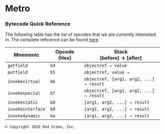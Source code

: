 # Metro

### Bytecode Quick Reference
The following table has the list of opcodes that we are currently interested in. The complete reference can be found [here](https://en.wikipedia.org/wiki/Java_bytecode_instruction_listings). 

| Mnemonic          | Opcode (Hex)   | Stack <br/> [before] → [after]          |
|-------------------|----------------|-----------------------------------------|
| `getfield`        | `b4`           | `objectref → value`                     |
| `putfield`        | `b5`           | `objectref, value → `                   |
| `invokevirtual`   | `b6`           | `objectref, [arg1, arg2, ...] → result` |
| `invokespecial`   | `b7`           | `objectref, [arg1, arg2, ...] → result` |
| `invokestatic`    | `b8`           | `[arg1, arg2, ...] → result`            |
| `invokeinterface` | `b9`           | `[arg1, arg2, ...] → result`            |
| `invokedynamic`   | `ba`           | `[arg1, arg2, ...] → result`            |

```
© Copyright 2020 Red Green, Inc.
```
